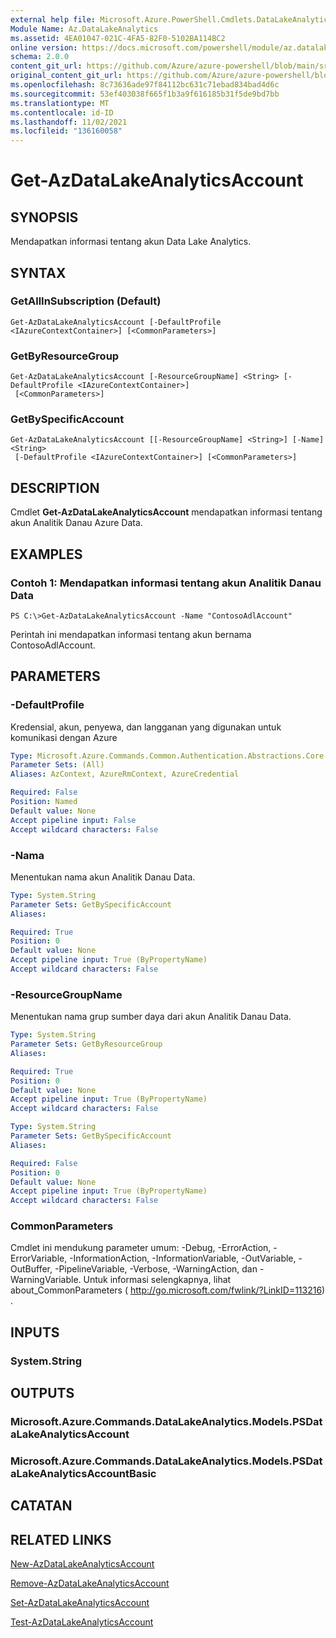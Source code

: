 ```yaml
---
external help file: Microsoft.Azure.PowerShell.Cmdlets.DataLakeAnalytics.dll-Help.xml
Module Name: Az.DataLakeAnalytics
ms.assetid: 4EA01047-021C-4FA5-82F0-5102BA114BC2
online version: https://docs.microsoft.com/powershell/module/az.datalakeanalytics/get-azdatalakeanalyticsaccount
schema: 2.0.0
content_git_url: https://github.com/Azure/azure-powershell/blob/main/src/DataLakeAnalytics/DataLakeAnalytics/help/Get-AzDataLakeAnalyticsAccount.md
original_content_git_url: https://github.com/Azure/azure-powershell/blob/main/src/DataLakeAnalytics/DataLakeAnalytics/help/Get-AzDataLakeAnalyticsAccount.md
ms.openlocfilehash: 8c73636ade97f84112bc631c71ebad834bad4d6c
ms.sourcegitcommit: 53ef403038f665f1b3a9f616185b31f5de9bd7bb
ms.translationtype: MT
ms.contentlocale: id-ID
ms.lasthandoff: 11/02/2021
ms.locfileid: "136160058"
---
```

# Get-AzDataLakeAnalyticsAccount

## SYNOPSIS
Mendapatkan informasi tentang akun Data Lake Analytics.

## SYNTAX

### GetAllInSubscription (Default)
```
Get-AzDataLakeAnalyticsAccount [-DefaultProfile <IAzureContextContainer>] [<CommonParameters>]
```

### GetByResourceGroup
```
Get-AzDataLakeAnalyticsAccount [-ResourceGroupName] <String> [-DefaultProfile <IAzureContextContainer>]
 [<CommonParameters>]
```

### GetBySpecificAccount
```
Get-AzDataLakeAnalyticsAccount [[-ResourceGroupName] <String>] [-Name] <String>
 [-DefaultProfile <IAzureContextContainer>] [<CommonParameters>]
```

## DESCRIPTION
Cmdlet **Get-AzDataLakeAnalyticsAccount** mendapatkan informasi tentang akun Analitik Danau Azure Data.

## EXAMPLES

### Contoh 1: Mendapatkan informasi tentang akun Analitik Danau Data
```
PS C:\>Get-AzDataLakeAnalyticsAccount -Name "ContosoAdlAccount"
```

Perintah ini mendapatkan informasi tentang akun bernama ContosoAdlAccount.

## PARAMETERS

### -DefaultProfile
Kredensial, akun, penyewa, dan langganan yang digunakan untuk komunikasi dengan Azure

```yaml
Type: Microsoft.Azure.Commands.Common.Authentication.Abstractions.Core.IAzureContextContainer
Parameter Sets: (All)
Aliases: AzContext, AzureRmContext, AzureCredential

Required: False
Position: Named
Default value: None
Accept pipeline input: False
Accept wildcard characters: False
```

### -Nama
Menentukan nama akun Analitik Danau Data.

```yaml
Type: System.String
Parameter Sets: GetBySpecificAccount
Aliases:

Required: True
Position: 0
Default value: None
Accept pipeline input: True (ByPropertyName)
Accept wildcard characters: False
```

### -ResourceGroupName
Menentukan nama grup sumber daya dari akun Analitik Danau Data.

```yaml
Type: System.String
Parameter Sets: GetByResourceGroup
Aliases:

Required: True
Position: 0
Default value: None
Accept pipeline input: True (ByPropertyName)
Accept wildcard characters: False
```

```yaml
Type: System.String
Parameter Sets: GetBySpecificAccount
Aliases:

Required: False
Position: 0
Default value: None
Accept pipeline input: True (ByPropertyName)
Accept wildcard characters: False
```

### CommonParameters
Cmdlet ini mendukung parameter umum: -Debug, -ErrorAction, -ErrorVariable, -InformationAction, -InformationVariable, -OutVariable, -OutBuffer, -PipelineVariable, -Verbose, -WarningAction, dan -WarningVariable. Untuk informasi selengkapnya, lihat about_CommonParameters ( http://go.microsoft.com/fwlink/?LinkID=113216) .

## INPUTS

### System.String

## OUTPUTS

### Microsoft.Azure.Commands.DataLakeAnalytics.Models.PSDataLakeAnalyticsAccount

### Microsoft.Azure.Commands.DataLakeAnalytics.Models.PSDataLakeAnalyticsAccountBasic

## CATATAN

## RELATED LINKS

[New-AzDataLakeAnalyticsAccount](./New-AzDataLakeAnalyticsAccount.md)

[Remove-AzDataLakeAnalyticsAccount](./Remove-AzDataLakeAnalyticsAccount.md)

[Set-AzDataLakeAnalyticsAccount](./Set-AzDataLakeAnalyticsAccount.md)

[Test-AzDataLakeAnalyticsAccount](./Test-AzDataLakeAnalyticsAccount.md)


